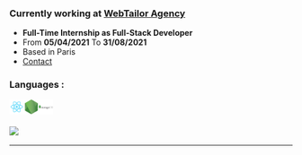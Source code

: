

<!-- ... -->

### Currently working at [WebTailor Agency](https://www.linkedin.com/company/webtail0r/about/)
* **Full-Time Internship as Full-Stack Developer**
* From **05/04/2021** To **31/08/2021**
* Based in Paris
* [Contact](https://www.linkedin.com/in/alexandreohayon/)

### Languages :

<img align="left" alt="React" width="26px" src="https://raw.githubusercontent.com/github/explore/80688e429a7d4ef2fca1e82350fe8e3517d3494d/topics/react/react.png" />
<img align="left" alt="NodeJS" width="26px" src="https://raw.githubusercontent.com/github/explore/80688e429a7d4ef2fca1e82350fe8e3517d3494d/topics/nodejs/nodejs.png" />

<img align="left" alt="MongoDB" width="26px" src= "https://raw.githubusercontent.com/github/explore/80688e429a7d4ef2fca1e82350fe8e3517d3494d/topics/mongodb/mongodb.png" />

<br />

<br/>

![](https://komarev.com/ghpvc/?username=alexandre-ohayon)

---
